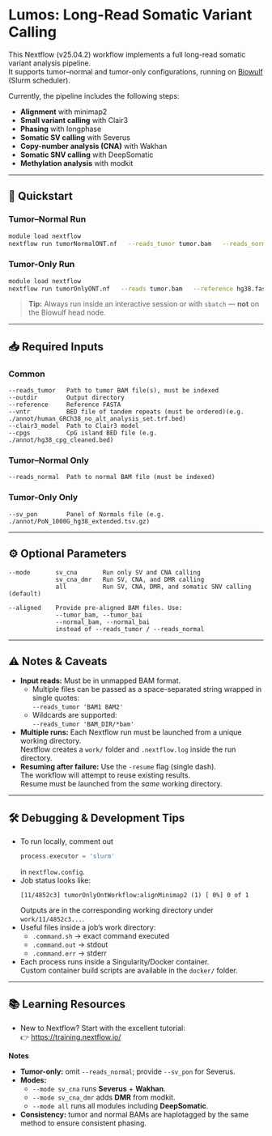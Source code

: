 # Lumos: Long-Read Somatic Variant Calling

This Nextflow (v25.04.2) workflow implements a full long-read somatic variant analysis pipeline.  
It supports tumor–normal and tumor-only configurations, running on [Biowulf](https://hpc.nih.gov/) (Slurm scheduler).  

Currently, the pipeline includes the following steps:

- **Alignment** with minimap2  
- **Small variant calling** with Clair3  
- **Phasing** with longphase  
- **Somatic SV calling** with Severus  
- **Copy-number analysis (CNA)** with Wakhan  
- **Somatic SNV calling** with DeepSomatic  
- **Methylation analysis** with modkit  

---

## 🚀 Quickstart

### Tumor–Normal Run

```bash
module load nextflow
nextflow run tumorNormalONT.nf   --reads_tumor tumor.bam   --reads_normal normal.bam   --reference hg38.fasta   --outdir results   --vntr vntr.bed   --clair3_model clair3_models/ont
```

### Tumor-Only Run

```bash
module load nextflow
nextflow run tumorOnlyONT.nf   --reads tumor.bam   --reference hg38.fasta   --outdir results   --vntr vntr.bed   --sv_pon PoN_1000G_hg38.tsv.gz   --clair3_model clair3_models/ont
```

> **Tip:** Always run inside an interactive session or with `sbatch` — **not** on the Biowulf head node.  

---

## 📥 Required Inputs

### Common

```
--reads_tumor   Path to tumor BAM file(s), must be indexed  
--outdir        Output directory  
--reference     Reference FASTA  
--vntr          BED file of tandem repeats (must be ordered)(e.g. ./annot/human_GRCh38_no_alt_analysis_set.trf.bed)
--clair3_model  Path to Clair3 model  
--cpgs          CpG island BED file (e.g. ./annot/hg38_cpg_cleaned.bed)
```

### Tumor–Normal Only

```
--reads_normal  Path to normal BAM file (must be indexed)
```

### Tumor-Only Only

```
--sv_pon        Panel of Normals file (e.g. ./annot/PoN_1000G_hg38_extended.tsv.gz)
```

---

## ⚙️ Optional Parameters

```
--mode       sv_cna       Run only SV and CNA calling  
             sv_cna_dmr   Run SV, CNA, and DMR calling  
             all          Run SV, CNA, DMR, and somatic SNV calling (default)

--aligned    Provide pre-aligned BAM files. Use:
             --tumor_bam, --tumor_bai
             --normal_bam, --normal_bai
             instead of --reads_tumor / --reads_normal
```

---

## ⚠️ Notes & Caveats

- **Input reads:** Must be in unmapped BAM format.  
  - Multiple files can be passed as a space-separated string wrapped in single quotes:  
    `--reads_tumor 'BAM1 BAM2'`  
  - Wildcards are supported:  
    `--reads_tumor 'BAM_DIR/*bam'`
- **Multiple runs:** Each Nextflow run must be launched from a unique working directory.  
  Nextflow creates a `work/` folder and `.nextflow.log` inside the run directory.
- **Resuming after failure:** Use the `-resume` flag (single dash).  
  The workflow will attempt to reuse existing results.  
  Resume must be launched from the *same* working directory.  

---

## 🛠️ Debugging & Development Tips

- To run locally, comment out  
  ```groovy
  process.executor = 'slurm'
  ```  
  in `nextflow.config`.
- Job status looks like:  
  ```
  [11/4852c3] tumorOnlyOntWorkflow:alignMinimap2 (1) [ 0%] 0 of 1
  ```
  Outputs are in the corresponding working directory under `work/11/4852c3...`.
- Useful files inside a job’s work directory:
  - `.command.sh` → exact command executed  
  - `.command.out` → stdout  
  - `.command.err` → stderr  
- Each process runs inside a Singularity/Docker container.  
  Custom container build scripts are available in the `docker/` folder.  

---

## 📚 Learning Resources

- New to Nextflow? Start with the excellent tutorial:  
  👉 https://training.nextflow.io/
  

**Notes**
- **Tumor-only:** omit `--reads_normal`; provide `--sv_pon` for Severus.
- **Modes:** 
  - `--mode sv_cna` runs **Severus** + **Wakhan**.  
  - `--mode sv_cna_dmr` adds **DMR** from modkit.  
  - `--mode all` runs all modules including **DeepSomatic**.
- **Consistency:** tumor and normal BAMs are haplotagged by the same method to ensure consistent phasing.
